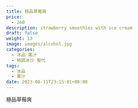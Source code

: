 ```yaml
---
title: 極品草莓爽
price:
  - 260
description: strawberry smoothies with ice cream
draft: false
weight: 13
image: images/alcohol.jpg
categories:
  - 冰品 果汁
  - 特調冰沙 聖代
tags:
  - 冰品
  - 果汁
date: 2023-08-11T23:15:01+08:00
---
```


 極品草莓爽

